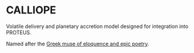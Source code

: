 # CALLIOPE
Volatile delivery and planetary accretion model designed for integration into PROTEUS.

Named after the [Greek muse of eloquence and epic poetry](https://en.wikipedia.org/wiki/Calliope).
